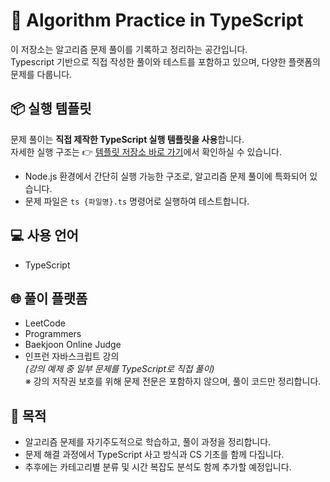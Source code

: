 # 🧠 Algorithm Practice in TypeScript

이 저장소는 알고리즘 문제 풀이를 기록하고 정리하는 공간입니다.<br/>
Typescript 기반으로 직접 작성한 풀이와 테스트를 포함하고 있으며, 다양한 플랫폼의 문제를 다룹니다.

## 📦 실행 템플릿

문제 풀이는 **직접 제작한 TypeScript 실행 템플릿을 사용**합니다.  
자세한 실행 구조는 👉 [템플릿 저장소 바로 가기](https://github.com/sukyoungshin/basic-typescript-practice-template)에서 확인하실 수 있습니다.

- Node.js 환경에서 간단히 실행 가능한 구조로, 알고리즘 문제 풀이에 특화되어 있습니다.
- 문제 파일은 `ts {파일명}.ts` 명령어로 실행하여 테스트합니다.

## 💻 사용 언어

- TypeScript

## 🌐 풀이 플랫폼

- LeetCode
- Programmers
- Baekjoon Online Judge
- 인프런 자바스크립트 강의 <br/>
  _(강의 예제 중 일부 문제를 TypeScript로 직접 풀이)_ <br/>
  ※ 강의 저작권 보호를 위해 문제 전문은 포함하지 않으며, 풀이 코드만 정리합니다.

## 📝 목적

- 알고리즘 문제를 자기주도적으로 학습하고, 풀이 과정을 정리합니다.
- 문제 해결 과정에서 TypeScript 사고 방식과 CS 기초를 함께 다집니다.
- 추후에는 카테고리별 분류 및 시간 복잡도 분석도 함께 추가할 예정입니다.
